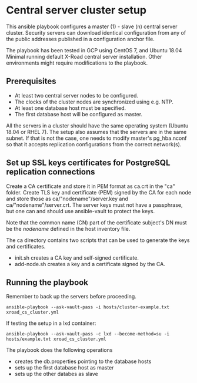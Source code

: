 # Central server cluster setup

This ansible playbook configures a master (1) - slave (n) central server cluster. Security servers can download identical configuration from any of the public addresses published in a configuration anchor file.  

The playbook has been tested in GCP using CentOS 7, and Ubuntu 18.04 Minimal running default X-Road central server installation. Other environments might require modifications to the playbook.

## Prerequisites

* At least two central server nodes to be configured.
* The clocks of the cluster nodes are synchronized using e.g. NTP.
* At least one database host must be specified.
* The first database host will be configured as master. 

All the servers in a cluster should have the same operating system (Ubuntu 18.04 or RHEL 7). The setup also assumes that the servers are in the same subnet. If that is not the case, one needs to modify master's pg_hba.nconf so that it accepts replication configurations from the correct network(s).

## Set up SSL keys certificates for PostgreSQL replication connections

Create a CA certificate and store it in PEM format as ca.crt in the "ca" folder. Create TLS key and certificate (PEM) signed by the CA for each node and store those as ca/"nodename"/server.key and ca/"nodename"/server.crt. The server keys must not have a passphrase, but one can and should use ansible-vault to protect
the keys.

Note that the common name (CN) part of the certificate subject's DN must be the *nodename* defined in the host inventory file.

The ca directory contains two scripts that can be used to generate the keys and certificates.
* init.sh creates a CA key and self-signed certificate.
* add-node.sh creates a key and a certificate signed by the CA.

## Running the playbook

Remember to back up the servers before proceeding.

```
ansible-playbook --ask-vault-pass -i hosts/cluster-example.txt xroad_cs_cluster.yml
```
If testing the setup in a lxd container:
```
ansible-playbook --ask-vault-pass -c lxd --become-method=su -i hosts/example.txt xroad_cs_cluster.yml
```

The playbook does the following operations
* creates the db.properties pointing to the database hosts
* sets up the first database host as master
* sets up the other databes as slave
